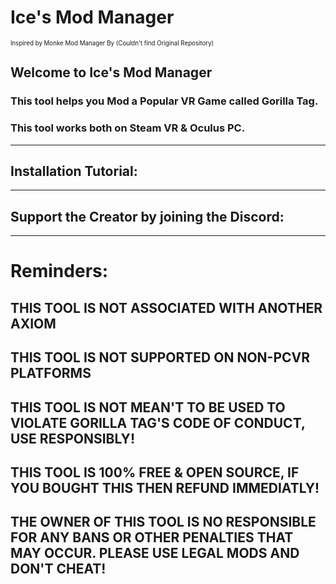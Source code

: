 # Ice's Mod Manager
<sup><sub>Inspired by Monke Mod Manager By (Couldn't find Original Repository)</sub></sup>

## Welcome to Ice's Mod Manager
### This tool helps you Mod a Popular VR Game called Gorilla Tag.
### This tool works both on Steam VR & Oculus PC.
------------------------------------------------------------------------------------------
## Installation Tutorial:

------------------------------------------------------------------------------------------
## Support the Creator by joining the Discord:

------------------------------------------------------------------------------------------
# Reminders:
## THIS TOOL IS NOT ASSOCIATED WITH ANOTHER AXIOM
## THIS TOOL IS NOT SUPPORTED ON NON-PCVR PLATFORMS
## THIS TOOL IS NOT MEAN'T TO BE USED TO VIOLATE GORILLA TAG'S CODE OF CONDUCT, USE RESPONSIBLY!
## THIS TOOL IS 100% FREE & OPEN SOURCE, IF YOU BOUGHT THIS THEN REFUND IMMEDIATLY!
## THE OWNER OF THIS TOOL IS NO RESPONSIBLE FOR ANY BANS OR OTHER PENALTIES THAT MAY OCCUR. PLEASE USE LEGAL MODS AND DON'T CHEAT!
